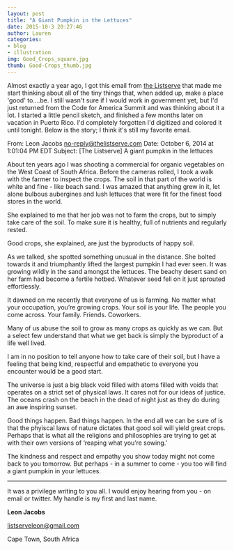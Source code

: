 ```yaml
---
layout: post
title: "A Giant Pumpkin in the Lettuces"
date: 2015-10-3 20:27:46
author: Lauren
categories:
- blog
- illustration
img: Good_Crops_square.jpg
thumb: Good-Crops_thumb.jpg
---
```

Almost exactly a year ago, I got this email from [the Listserve](http://thelistserve.com/) that made me start thinking about all of the tiny things that, when added up, make a place 'good' to....be. I still wasn't sure if I would work in government yet, but I'd just returned from the Code for America Summit and was thinking about it a lot. I started a little pencil sketch, and finished a few months later on vacation in Puerto Rico. I'd completely forgotten I'd digitized and colored it until tonight. Below is the story; I think it's still my favorite email.

From: Leon Jacobs <no-reply@thelistserve.com>
Date: October 6, 2014 at 1:01:04 PM EDT
Subject: [The Listserve] A giant pumpkin in the lettuces

About ten years ago I was shooting a commercial for organic vegetables on the West Coast of South Africa. Before the cameras rolled, I took a walk with the farmer to inspect the crops. The soil in that part of the world is white and fine - like beach sand. I was amazed that anything grew in it, let alone bulbous aubergines and lush lettuces that were fit for the finest food stores in the world.

She explained to me that her job was not to farm the crops, but to simply take care of the soil. To make sure it is healthy, full of nutrients and regularly rested.

Good crops, she explained, are just the byproducts of happy soil.

As we talked, she spotted something unusual in the distance. She bolted towards it and triumphantly lifted the largest pumpkin I had ever seen. It was growing wildly in the sand amongst the lettuces. The beachy desert sand on her farm had become a fertile hotbed. Whatever seed fell on it just sprouted effortlessly.

It dawned on me recently that everyone of us is farming. No matter what your occupation, you’re growing crops. Your soil is your life. The people you come across. Your family. Friends. Coworkers.

Many of us abuse the soil to grow as many crops as quickly as we can. But a select few understand that what we get back is simply the byproduct of a life well lived.

I am in no position to tell anyone how to take care of their soil, but I have a feeling that being kind, respectful and empathetic to everyone you encounter would be a good start.

The universe is just a big black void filled with atoms filled with voids that operates on a strict set of physical laws. It cares not for our ideas of justice. The oceans crash on the beach in the dead of night just as they do during an awe inspiring sunset.

Good things happen. Bad things happen. In the end all we can be sure of is that the phyiscal laws of nature dictates that good soil will yield great crops. Perhaps that is what all the religions and philosophies are trying to get at with their own versions of ‘reaping what you’re sowing.’

The kindness and respect and empathy you show today might not come back to you tomorrow. But perhaps - in a summer to come - you too will find a giant pumpkin in your lettuces.

---

It was a privilege writing to you all. I would enjoy hearing from you - on email or twitter. My handle is my first and last name.

**Leon Jacobs**

listserveleon@gmail.com

Cape Town, South Africa
<!-- [hampden]: https://github.com/jekyll/jekyll -->